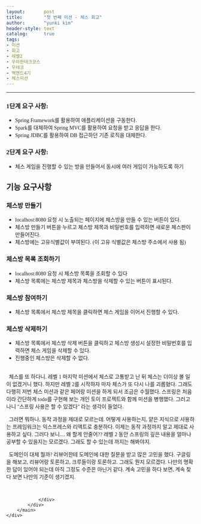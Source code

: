```yaml
---
layout:       post
title:        "첫 번째 미션 - 체스 회고"
author:       "yunki kim"
header-style: text
catalog:      true
tags: 
- 미션
- 회고
- 레벨2
- 우아한테크코스
- 우테코
- 백엔드4기
- 체스미션
---
```


<head></head>
<body id="tt-body-page" class="">
<div id="wrap" class="wrap-right">
    <div id="container">
        <main class="main ">
            <div class="area-main">
                <div class="area-view">
                    <div class="article-header"></div>
                    <hr>
                    <div class="article-view">
                        <div class="contents_style">
                            <h3 data-ke-size="size23"><span style="font-family: 'Noto Serif KR';"><b>1단계 요구 사항:</b></span></h3>
<ul style="list-style-type: disc;" data-ke-list-type="disc">
<li><span style="font-family: 'Noto Serif KR';">Spring Framework를 활용하여 애플리케이션을 구동한다.</span></li>
<li><span style="font-family: 'Noto Serif KR';">Spark를 대체하여 Spring MVC를 활용하여 요청을 받고 응답을 한다.</span></li>
<li><span style="font-family: 'Noto Serif KR';">Spring JDBC를 활용하여 DB 접근하던 기존 로직을 대체한다.</span></li>
</ul>
<h3 data-ke-size="size23"><span style="font-family: 'Noto Serif KR';"><b>2단계 요구 사항:</b></span></h3>
<ul style="list-style-type: disc;" data-ke-list-type="disc">
<li><span style="font-family: 'Noto Serif KR';">체스 게임을 진행할 수 있는 방을 만들어서 동시에 여러 게임이 가능하도록 하기</span></li>
</ul>
<h2 data-ke-size="size26"><b><span style="font-family: 'Noto Serif KR';">기능 요구사항</span></b></h2>
<h3 data-ke-size="size23"><b><span style="font-family: 'Noto Serif KR';">체스방 만들기</span></b></h3>
<ul style="list-style-type: disc;" data-ke-list-type="disc">
<li><span style="font-family: 'Noto Serif KR';">localhost:8080 요청 시 노출되는 페이지에 체스방을 만들 수 있는 버튼이 있다.</span></li>
<li><span style="font-family: 'Noto Serif KR';">체스방 만들기 버튼을 누르고 체스방 제목과 비밀번호를 입력하면 새로운 체스판이 만들어진다.</span></li>
<li><span style="font-family: 'Noto Serif KR';">체스방에는 고유식별값이 부여된다. (이 고유 식별값은 체스방 주소에서 사용 됨)</span></li>
</ul>
<h3 data-ke-size="size23"><b><span style="font-family: 'Noto Serif KR';">체스방 목록 조회하기</span></b></h3>
<ul style="list-style-type: disc;" data-ke-list-type="disc">
<li><span style="font-family: 'Noto Serif KR';">localhost:8080 요청 시 체스방 목록을 조회할 수 있다</span></li>
<li><span style="font-family: 'Noto Serif KR';">체스방 목록에는 체스방 제목과 체스방을 삭제할 수 있는 버튼이 표시된다.</span></li>
</ul>
<h3 data-ke-size="size23"><b><span style="font-family: 'Noto Serif KR';">체스방 참여하기</span></b></h3>
<ul style="list-style-type: disc;" data-ke-list-type="disc">
<li><span style="font-family: 'Noto Serif KR';">체스방 목록에서 체스방 제목을 클릭하면 체스 게임을 이어서 진행할 수 있다.</span></li>
</ul>
<h3 data-ke-size="size23"><b><span style="font-family: 'Noto Serif KR';">체스방 삭제하기</span></b></h3>
<ul style="list-style-type: disc;" data-ke-list-type="disc">
<li><span style="font-family: 'Noto Serif KR';">체스방 목록에서 체스방 삭제 버튼을 클릭하고 체스방 생성시 설정한 비밀번호를 입력하면 체스 게임을 삭제할 수 있다.</span></li>
<li><span style="font-family: 'Noto Serif KR';">진행중인 체스방은 삭제할 수 없다.</span></li>
</ul>
<p data-ke-size="size16"><span style="font-family: 'Noto Serif KR';">&nbsp;</span><br><span style="font-family: 'Noto Serif KR';">&nbsp; 체스를 또 하다니. 레벨 1 마지막 미션에서 체스로 고통받고 난 뒤 체스는 더이상 볼 일이 없겠거니 했다. 하지만 레벨 2를 시작하자 마자 체스가 또 다시 나를 괴롭혔다. 그래도 다행히 저번 체스 미션과 같은 페어랑 미션을 하게 되서 조금은 수월했다. 스프링은 처음이라 간단하게 todo를 구현해 보는 개인 토이 프로젝트와 함께 미션을 병행했다. 그러고 나니 "스프링 사용은 할 수 있겠다" 라는 생각이 들었다.</span></p>
<p data-ke-size="size16"><span style="font-family: 'Noto Serif KR';">&nbsp; 그러면 뭐하나, 동작 과정을 제대로 모르는데. 어떻게 사용하는지, 얕은 지식으로 사용하는 프레임워크는 익스프레스와 리액트로 충분하다. 이제는 동작 과정까지 알고 제대로 사용하고 싶다. 그러다 보니.... 왜 할게 안줄어?? 레벨 2 동안 스프링의 깊은 내용을 얼마나 공부할 수 있을지는 모르겠다. 그래도 할 수 있는데 까지는 해봐야지.</span></p>
<p data-ke-size="size16"><span style="font-family: 'Noto Serif KR';">&nbsp; 도메인이 대체 뭘까? 리뷰어한테 도메인에 대한 질문을 받고 많은 고민을 했다. 구글링을 해보고, 리뷰어랑 토론하고, 크루들이랑 토론하고. 그래도 뭔지 모르겠다. 나만의 명확한 답이 있어야 되는데 아직 그정도 수준은 아닌거 같다. 계속 고민을 하다 보면, 계속 찾다 보면 나만의 기준이 생기겠지.</span></p>
                        </div>
                        <br>
                        <div class="tags"></div>
                    </div>
                    
                </div>
            </div>
        </main>
    </div>
</div>


</body>